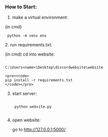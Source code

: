 ### How to Start:

1. make a virtual environment: 

(in cmd)
	<pre><code>
  	python -m venv env
	</code></pre>
2. run requirements.txt:

(in cmd)
cd into website:
	<pre><code>
  	C:\Users\<name>\Desktop\discordwebsite\website
	</code></pre>

	<pre><code>
  	pip install -r requirements.txt
	</code></pre>

3. start server:

	<pre><code>
  	python website.py
	</code></pre>

4. open website:

	go to http://127.0.0.1:5000/

